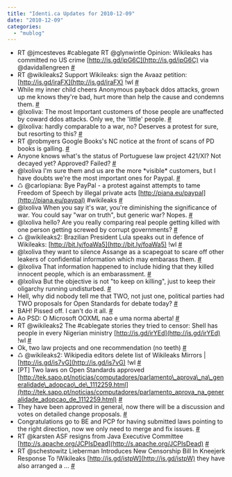 ```yaml
---
title: "Identi.ca Updates for 2010-12-09"
date: "2010-12-09"
categories: 
  - "mublog"
---
```


- RT @jmcesteves #cablegate RT @glynwintle Opinion: Wikileaks has committed no US crime [http://is.gd/ipG6C](http://is.gd/ipG6C) via @davidallengreen [#](http://identi.ca/notice/60031309)
- RT @wikileaks2 Support Wikileaks: sign the Avaaz petition: [http://is.gd/iraFX](http://is.gd/iraFX) !wl [#](http://identi.ca/notice/60070151)
- While my inner child cheers Anonymous payback ddos attacks, grown up me knows they're bad, hurt more than help the cause and condemns them. [#](http://identi.ca/notice/60070742)
- @lxoliva: The most Important customers of those people are unaffected by coward ddos attacks. Only we, the 'little' people. [#](http://identi.ca/notice/60070929)
- @lxoliva: hardly comparable to a war, no? Deserves a protest for sure, but resorting to this? [#](http://identi.ca/notice/60071218)
- RT @robmyers Google Books's NC notice at the front of scans of PD books is galling. [#](http://identi.ca/notice/60071251)
- Anyone knows what's the status of Portuguese law project 421/XI? Not decayed yet? Approved? Failed? [#](http://identi.ca/notice/60072680)
- @lxoliva I'm sure them and us are the more \*visible\* customers, but I have doubts we're the most important ones for Paypal. [#](http://identi.ca/notice/60073200)
- ♺ @carlopiana: Bye PayPal - a protest against attempts to tame Freedom of Speech by illegal private acts [http://piana.eu/paypal](http://piana.eu/paypal) #wikileaks [#](http://identi.ca/notice/60073213)
- @lxoliva When you say it's war, you're diminishing the significance of war. You could say "war on truth", but generic war? Nopes. [#](http://identi.ca/notice/60073258)
- @lxoliva hello? Are you really comparing real people getting killed with one person getting screwed by corrupt governments? [#](http://identi.ca/notice/60078264)
- ♺ @wikileaks2: Brazilian President Lula speaks out in defence of Wikileaks: [http://bit.ly/foaWa5](http://bit.ly/foaWa5) !wl [#](http://identi.ca/notice/60078290)
- @lxoliva they want to silence Assange as a scapegoat to scare off other leakers of confidential information which may embarass them. [#](http://identi.ca/notice/60079545)
- @lxoliva That information happened to include hiding that they killed innocent people, which is an embarassment. [#](http://identi.ca/notice/60079659)
- @lxoliva But the objective is not "to keep on killing", just to keep their oligarchy running undisturbed. [#](http://identi.ca/notice/60079732)
- Hell, why did nobody tell me that TWO, not just one, political parties had TWO proposals for Open Standards for debate today? [#](http://identi.ca/notice/60082347)
- BAH! Pissed off. I can't do it all. [#](http://identi.ca/notice/60082442)
- Ao PSD: O Microsoft OOXML nao e uma norma aberta! [#](http://identi.ca/notice/60088004)
- RT @wikileaks2 The #cablegate stories they tried to censor: Shell has people in every Nigerian ministry [http://is.gd/irYEd](http://is.gd/irYEd) !wl [#](http://identi.ca/notice/60088272)
- Ok, two law projects and one recommendation (no teeth) [#](http://identi.ca/notice/60088429)
- ♺ @wikileaks2: Wikipedia editors delete list of Wikileaks Mirrors | [http://is.gd/is7vG](http://is.gd/is7vG) !wl [#](http://identi.ca/notice/60091956)
- \[PT\] Two laws on Open Standards approved [http://tek.sapo.pt/noticias/computadores/parlamento\_aprova\_na\_generalidade\_adopcao\_de\_1112259.html](http://tek.sapo.pt/noticias/computadores/parlamento_aprova_na_generalidade_adopcao_de_1112259.html) [#](http://identi.ca/notice/60095944)
- They have been approved in general, now there will be a discussion and votes on detailed change proposals. [#](http://identi.ca/notice/60096000)
- Congratulations go to BE and PCP for having submitted laws pointing to the right direction, now we only need to merge and fix issues. [#](http://identi.ca/notice/60096073)
- RT @karsten ASF resigns from Java Executive Committee [http://s.apache.org/JCPIsDead](http://s.apache.org/JCPIsDead) [#](http://identi.ca/notice/60101162)
- RT @schestowitz Lieberman Introduces New Censorship Bill In Kneejerk Response To !Wikileaks [http://is.gd/istpW](http://is.gd/istpW) they have also arranged a ... [#](http://identi.ca/notice/60101346)
